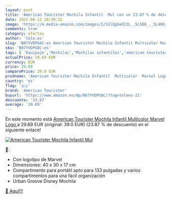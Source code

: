 ```yaml
---
layout: post
title: 'American Tourister Mochila Infantil  Mul con un 23.87 % de descuento'
date: 2021-06-12 10:39:31
image: 'https://m.media-amazon.com/images/I/51lQgGeKI3L._SL500_._SL400_.jpg'
comments: true
category: ofertas
author: 'tole.es'
slug: 'B07YVDPG8C-es American Tourister Mochila Infantil Multicolor Marvel Logo'
sku: 'B07YVDPG8C-es'
tags: [ 'Equipaje','Mochilas','Mochilas infantiles','american tourister','mochila', ]
actualPrice: 29.69 EUR
currency: EUR
price: 29.69
comparePrice: 39.0 EUR
prodname: 'American Tourister Mochila Infantil  Multicolor  Marvel Logo '
country: 'es'
flag: '🇪🇸'
brand: 'American Tourister'
buyurl: 'https://www.amazon.es/dp/B07YVDPG8C/?tag=tolees-21'
descuento: '23.87'
average: '29.69'
---
```


En este momento está [American Tourister Mochila Infantil  Multicolor  Marvel Logo ](https://www.amazon.es/dp/B07YVDPG8C/?tag=tolees-21) a 29.69 EUR (original: 39.0 EUR) (23.87 %  de descuento) en el siguiente enlace!

[![American Tourister Mochila Infantil  Mul](https://m.media-amazon.com/images/I/51lQgGeKI3L._SL500_._SL400_.jpg)](https://www.amazon.es/dp/B07YVDPG8C/?tag=tolees-21)

🔎:

- Con logotipo de Marvel
- Dimensiones: 40 x 30 x 17 cm
- Compartimento para portátil apto para 133 pulgadas y varios compartimentos para una fácil organización
- Urban Groove Disney Mochila

[🛒 Aquí!!!](https://www.amazon.es/dp/B07YVDPG8C/?tag=tolees-21)
